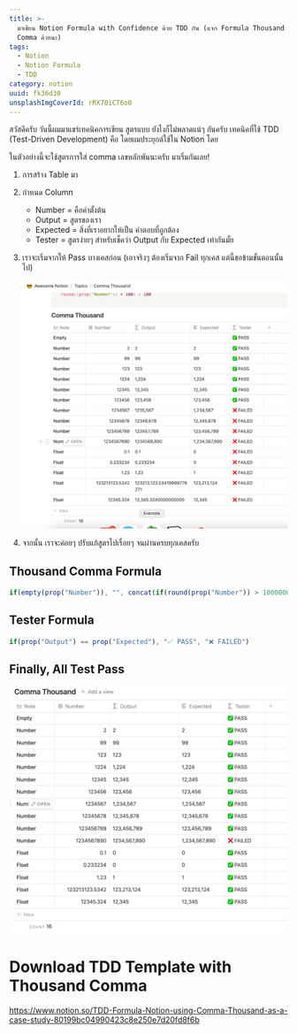 ```yaml
---
title: >-
  มาเขียน Notion Formula with Confidence ด้วย TDD กัน (แจก Formula Thousand
  Comma ด้วยนะ)
tags:
  - Notion
  - Notion Formula
  - TDD
category: notion
uuid: fk36d30
unsplashImgCoverId: rRX70iCT6o0
---
```


สวัสดีครับ วันนี้ผมมาแชร์เทคนิคการเขียน สูตรแบบ ยังไงก็ไม่พลาดแน่ๆ กันครับ เทคนิคที่ใช้ TDD (Test-Driven Development) คือ โดยผมประยุกต์ใช้ใน Notion โดย

ในตัวอย่างนี้จะใช้สูตรการใส่ comma เลขหลักพันนะครับ มาเริ่มกันเลย!

1. การสร้าง Table มา 
2. กำหนด Column
    - Number = คือค่าตั้งต้น
    - Output = สูตรของเรา
    - Expected = สิ่งที่เราอยากให้เป็น คำตอบที่ถูกต้อง
    - Tester = สูตรง่ายๆ สำหรับเช็คว่า Output กับ Expected เท่ากันมั้ย

3. เราจะเริ่มจากให้ Pass บางเคสก่อน (เอาจริงๆ ต้องเริ่มจาก Fail ทุกเคส แต่นี้ขอข้ามขั้นตอนนั้นไป)

    ![](01-fail-test.png)
4. จากนั้น เราจะค่อยๆ ปรับแก้สูตรไปเรื่อยๆ จนผ่านครบทุกเคสครับ

## Thousand Comma Formula


<div class="word-wrap">

```js
if(empty(prop("Number")), "", concat(if(round(prop("Number")) > 1000000, concat(format(floor(round(prop("Number")) / 1000000)), ","), ""), if(mod(round(prop("Number")), 1000000) > 1000, concat(format(floor(mod(round(prop("Number")), 1000000) / 1000)), ",", if(mod(mod(round(prop("Number")), 1000000), 1000) < 10, "00", if(mod(mod(round(prop("Number")), 1000000), 1000) < 100, "0", "")), format(mod(mod(round(prop("Number")), 1000000), 1000))), format(mod(round(prop("Number")), 1000000)))))
```

</div>

## Tester Formula

<div class="word-wrap">

```js
if(prop("Output") == prop("Expected"), "✅ PASS", "❌ FAILED")
```
</div>

## Finally, All Test Pass 

![](02-pass-test.png)

# Download TDD Template with Thousand Comma

https://www.notion.so/TDD-Formula-Notion-using-Comma-Thousand-as-a-case-study-80199bc04990423c8e250e7d20fd8f6b
